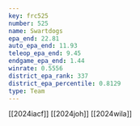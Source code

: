 ```yaml
---
key: frc525
number: 525
name: Swartdogs
epa_end: 22.81
auto_epa_end: 11.93
teleop_epa_end: 9.45
endgame_epa_end: 1.44
winrate: 0.5556
district_epa_rank: 337
district_epa_percentile: 0.8129
type: Team
---
```

[[2024iacf]]
[[2024joh]]
[[2024wila]]
